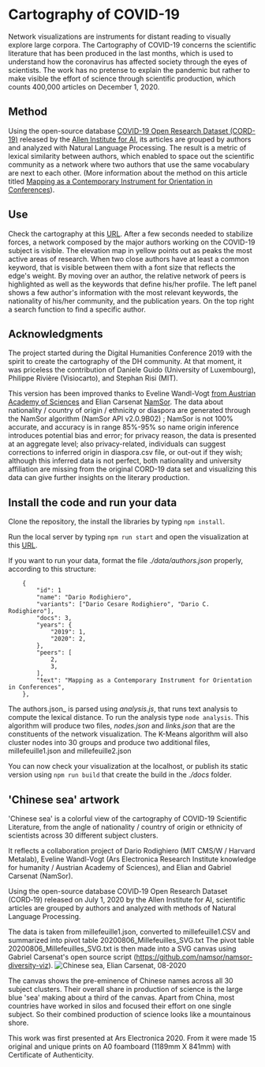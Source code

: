 # Cartography of COVID-19

Network visualizations are instruments for distant reading to visually explore large corpora. The Cartography of COVID-19 concerns the scientific literature that has been produced in the last months, which is used to understand how the coronavirus has affected society through the eyes of scientists. The work has no pretense to explain the pandemic but rather to make visible the effort of science through scientific production, which counts 400,000 articles on December 1, 2020.

## Method

Using the open-source database <a href='https://pages.semanticscholar.org/coronavirus-research'>COVID-19 Open Research Dataset (CORD-19)</a> released by the <a href='https://allenai.org/'>Allen Institute for AI</a>, its articles are grouped by authors and analyzed with Natural Language Processing. The result is a metric of lexical similarity between authors, which enabled to space out the scientific community as a network where two authors that use the same vocabulary are next to each other. (More information about the method on this article titled [Mapping as a Contemporary Instrument for Orientation in Conferences](https://doi.org/10.5281/zenodo.3611341)).

## Use

Check the cartography at this [URL](https://rodighiero.github.io/COVID-19/). After a few seconds needed to stabilize forces, a network composed by the major authors working on the COVID-19 subject is visible. The elevation map in yellow points out as peaks the most active areas of research. When two close authors have at least a common keyword, that is visible between them with a font size that reflects the edge's weight. By moving over an author, the relative network of peers is highlighted as well as the keywords that define his/her profile. The left panel shows a few author's information with the most relevant keywords, the nationality of his/her community, and the publication years. On the top right a search function to find a specific author.

## Acknowledgments

The project started during the Digital Humanities Conference 2019 with the spirit to create the cartography of the DH community. At that moment, it was priceless the contribution of Daniele Guido (University of Luxembourg), Philippe Rivière (Visiocarto), and Stephan Risi (MIT).

This version has been improved thanks to Eveline Wandl-Vogt [from Austrian Academy of Sciences](https://www.oeaw.ac.at) and Elian Carsenat [NamSor](https://www.namsor.com). The data about nationality / country of origin / ethnicity or diaspora are generated through the NamSor algorithm (NamSor API v2.0.9B02) ; NamSor is not 100% accurate, and accuracy is in range 85%-95% so name origin inference introduces potential bias and error; for privacy reason, the data is presented at an aggregate level; also privacy-related, individuals can suggest corrections to inferred origin in diaspora.csv file, or out-out if they wish; although this inferred data is not perfect, both nationality and university affiliation are missing from the original CORD-19 data set and visualizing this data can give further insights on the literary production. 


## Install the code and run your data

Clone the repository, the install the libraries by typing `npm install`.

Run the local server by typing `npm run start` and open the visualization at this [URL](http://localhost:8080).

If you want to run your data, format the file _./data/authors.json_ properly, according to this structure:

```
	{
		"id": 1
		"name": "Dario Rodighiero",
		"variants": ["Dario Cesare Rodighiero", "Dario C. Rodighiero"],
		"docs": 3,
		"years": {
			"2019": 1,
			"2020": 2,
		},
		"peers": [
			2,
			3,
		],
		"text": "Mapping as a Contemporary Instrument for Orientation in Conferences",
	},
```

The authors.json_ is parsed using _analysis.js_, that runs text analysis to compute the lexical distance. To run the analysis type `node analysis`. This algorithm will produce two files, _nodes.json_ and _links.json_ that are the constituents of the network visualization.
The K-Means algorithm will also cluster nodes into 30 groups and produce two additional files, millefeuille1.json and millefeuille2.json

You can now check your visualization at the localhost, or publish its static version using `npm run build` that create the build in the _./docs_ folder.

## 'Chinese sea' artwork
'Chinese sea' is a colorful view of the cartography of COVID-19 Scientific Literature, from the angle of nationality / country of origin or ethnicity of scientists across 30 different subject clusters.

It reflects a collaboration project of Dario Rodighiero (MIT CMS/W / Harvard Metalab), Eveline Wandl-Vogt (Ars Electronica Research Institute knowledge for humanity / Austrian Academy of Sciences), and Elian and Gabriel Carsenat (NamSor).

Using the open-source database COVID‑19 Open Research Dataset (CORD‑19) released on July 1, 2020 by the Allen Institute for AI, scientific articles are grouped by authors and analyzed with methods of Natural Language Processing.

The data is taken from millefeuille1.json, converted to millefeuille1.CSV and summarized into pivot table 20200806_Millefeuilles_SVG.txt
The pivot table 20200806_Millefeuilles_SVG.txt is then made into a SVG canvas using Gabriel Carsenat's open source script (https://github.com/namsor/namsor-diversity-viz).
![Chinese sea, Elian Carsenat, 08-2020](img/20200806_Millefeuilles_A0v001_170DPI.png?raw=true "Chinese sea")

The canvas shows the pre-eminence of Chinese names across all 30 subject clusters. Their overall share in production of science is the large blue 'sea' making about a third of the canvas.
Apart from China, most countries have worked in silos and focused their effort on one single subject. So their combined production of science looks like a mountainous shore.

This work was first presented at Ars Electronica 2020.
From it were made 15 original and unique prints on A0 foamboard (1189mm X 841mm) with Certificate of Authenticity.


